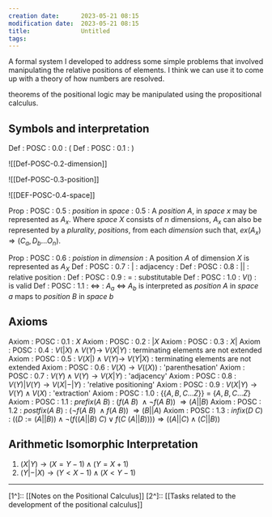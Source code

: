 ```yaml
---
creation date:		2023-05-21 08:15
modification date:	2023-05-21 08:15
title: 				Untitled
tags:
---
```


A formal system I developed to address some simple problems that involved manipulating the relative positions of elements. I think we can use it to come up with a theory of how numbers are resolved.

theorems of the positional logic may be manipulated using the propositional calculus.

## Symbols and interpretation
Def : POSC : 0.0 : (
Def : POSC : 0.1 : )

![[Def-POSC-0.2-dimension]]

![[Def-POSC-0.3-position]] 

![[DEF-POSC-0.4-space]]

Prop : POSC : 0.5 : $position$ in $space$ : 0.5 : A $position$ $A$, in $space$ $x$ may be represented as $A_x$. Where $space$ $X$ consists of $n$ dimensions, $A_x$ can also be represented by a $plurality$, $positions$, from each $dimension$ such that, $ex(A_x) \Rightarrow (C_a, D_b ... O_n)$.

Prop : POSC : 0.6 : $poistion$ in $dimension$ : A position $A$ of dimension $X$ is represented as $A_X$
Def : POSC : 0.7 : $|$ : adjacency : 
Def : POSC : 0.8 : $||$ : relative position :
Def : POSC : 0.9 : = : substitutable
Def : POSC : 1.0 :  $V()$ : is valid
Def : POSC : 1.1 : $\Leftrightarrow$ : $A_a$ $\Leftrightarrow$ $A_b$ is interpreted as $position$ $A$ in $space$ $a$ maps to $position$ $B$ in $space$ $b$

## Axioms
Axiom : POSC : 0.1 : $X$ 
Axiom : POSC : 0.2 : $| X$
Axiom : POSC : 0.3 : $X |$
Axiom : POSC : 0.4 : $V(| X)  \land V(Y) \rightarrow ~V(X | Y)$  : terminating elements are not extended
Axiom : POSC : 0.5 : $V(X |) \land V(Y) \rightarrow ~V(Y | X)$ : terminating elements are not extended
Axiom : POSC : 0.6 : $V(X) \rightarrow V((X))$ : 'parenthesation'
Axiom : POSC : 0.7 : $V(Y) \land V(Y) \rightarrow V(X | Y)$ : 'adjacency'
Axiom : POSC : 0.8 : $V(Y) | V(Y) \rightarrow V(X |-| Y)$ : 'relative positioning'
Axiom : POSC : 0.9 : $V(X | Y) \rightarrow V(Y) \land V(X)$ : 'extraction'
Axiom : POSC : 1.0 : $\{\{A, B, C ... Z\}\}$ = $\{A, B, C ... Z\}$  
Axiom : POSC : 1.1 : $prefix(A\ B)$ : $(f(A\ B)\ \land \lnot f(A\ B))\ \Rightarrow (A || B)$
Axiom : POSC : 1.2 : $postfix(A\ B)$ : $(\lnot f(A\ B)\ \land f(A\ B))\ \Rightarrow (B || A)$
Axiom : POSC : 1.3 : $infix(D\ C)$ : $((D:=(A||B)) \land\lnot (f((A||B)\ C) \lor f(C\ (A||B)))) \Rightarrow ((A||C) \land (C||B))$

## Arithmetic Isomorphic Interpretation
1. $(X | Y) \rightarrow (X = Y - 1) \land (Y = X + 1)$
2. $(Y |-| X)  \rightarrow (Y < X - 1) \land (X < Y - 1)$

---
[1^]:: [[Notes on the Positional Calculus]]
[2^]:: [[Tasks related to the development of the positional calculus]]

